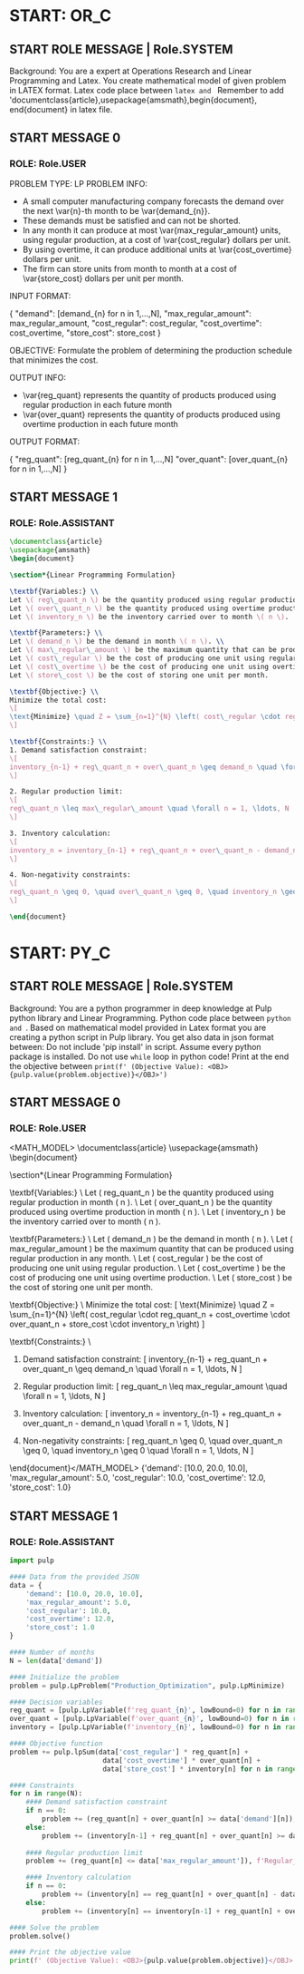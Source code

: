 # START: OR_C 
## START ROLE MESSAGE | Role.SYSTEM 
Background: You are a expert at Operations Research and Linear Programming and Latex. You create mathematical model of given problem in LATEX format. Latex code place between ```latex and ``` Remember to add 'documentclass{article},usepackage{amsmath},begin{document}, end{document} in latex file. 
## START MESSAGE 0 
### ROLE: Role.USER
<DESCRIPTION>
PROBLEM TYPE: LP
PROBLEM INFO:

- A small computer manufacturing company forecasts the demand over the next \var{n}-th month to be \var{demand_{n}}.
- These demands must be satisfied and can not be shorted.
- In any month it can produce at most \var{max_regular_amount} units, using regular production, at a cost of \var{cost_regular} dollars per unit. 
- By using overtime, it can produce additional units at \var{cost_overtime} dollars per unit. 
- The firm can store units from month to month at a cost of \var{store_cost} dollars per unit per month. 

INPUT FORMAT:

{
	"demand": [demand_{n} for n in 1,...,N],
	"max_regular_amount": max_regular_amount,
	"cost_regular": cost_regular,
	"cost_overtime": cost_overtime,
	"store_cost": store_cost
}


OBJECTIVE: Formulate the problem of determining the production schedule that minimizes the cost.

OUTPUT INFO:

- \var{reg_quant} represents the quantity of products produced using regular production in each future month
- \var{over_quant} represents the quantity of products produced using overtime production in each future month

OUTPUT FORMAT:

{
	"reg_quant": [reg_quant_{n} for n in 1,...,N]
	"over_quant": [over_quant_{n} for n in 1,...,N]
}
</DESCRIPTION>


## START MESSAGE 1 
### ROLE: Role.ASSISTANT
```latex
\documentclass{article}
\usepackage{amsmath}
\begin{document}

\section*{Linear Programming Formulation}

\textbf{Variables:} \\
Let \( reg\_quant_n \) be the quantity produced using regular production in month \( n \). \\
Let \( over\_quant_n \) be the quantity produced using overtime production in month \( n \). \\
Let \( inventory_n \) be the inventory carried over to month \( n \).

\textbf{Parameters:} \\
Let \( demand_n \) be the demand in month \( n \). \\
Let \( max\_regular\_amount \) be the maximum quantity that can be produced using regular production in any month. \\
Let \( cost\_regular \) be the cost of producing one unit using regular production. \\
Let \( cost\_overtime \) be the cost of producing one unit using overtime production. \\
Let \( store\_cost \) be the cost of storing one unit per month.

\textbf{Objective:} \\
Minimize the total cost:
\[
\text{Minimize} \quad Z = \sum_{n=1}^{N} \left( cost\_regular \cdot reg\_quant_n + cost\_overtime \cdot over\_quant_n + store\_cost \cdot inventory_n \right)
\]

\textbf{Constraints:} \\
1. Demand satisfaction constraint:
\[
inventory_{n-1} + reg\_quant_n + over\_quant_n \geq demand_n \quad \forall n = 1, \ldots, N
\]

2. Regular production limit:
\[
reg\_quant_n \leq max\_regular\_amount \quad \forall n = 1, \ldots, N
\]

3. Inventory calculation:
\[
inventory_n = inventory_{n-1} + reg\_quant_n + over\_quant_n - demand_n \quad \forall n = 1, \ldots, N
\]

4. Non-negativity constraints:
\[
reg\_quant_n \geq 0, \quad over\_quant_n \geq 0, \quad inventory_n \geq 0 \quad \forall n = 1, \ldots, N
\]

\end{document}
```

# START: PY_C 
## START ROLE MESSAGE | Role.SYSTEM 
Background: You are a python programmer in deep knowledge at Pulp python library and Linear Programming. Python code place between ```python and ```. Based on mathematical model provided in Latex format you are creating a python script in Pulp library. You get also data in json format between: <DATA></DATA> Do not include 'pip install' in script. Assume every python package is installed. Do not use `while` loop in python code! Print at the end the objective between <OBJ></OBJ> `print(f' (Objective Value): <OBJ>{pulp.value(problem.objective)}</OBJ>')` 
## START MESSAGE 0 
### ROLE: Role.USER
<MATH_MODEL>
\documentclass{article}
\usepackage{amsmath}
\begin{document}

\section*{Linear Programming Formulation}

\textbf{Variables:} \\
Let \( reg\_quant_n \) be the quantity produced using regular production in month \( n \). \\
Let \( over\_quant_n \) be the quantity produced using overtime production in month \( n \). \\
Let \( inventory_n \) be the inventory carried over to month \( n \).

\textbf{Parameters:} \\
Let \( demand_n \) be the demand in month \( n \). \\
Let \( max\_regular\_amount \) be the maximum quantity that can be produced using regular production in any month. \\
Let \( cost\_regular \) be the cost of producing one unit using regular production. \\
Let \( cost\_overtime \) be the cost of producing one unit using overtime production. \\
Let \( store\_cost \) be the cost of storing one unit per month.

\textbf{Objective:} \\
Minimize the total cost:
\[
\text{Minimize} \quad Z = \sum_{n=1}^{N} \left( cost\_regular \cdot reg\_quant_n + cost\_overtime \cdot over\_quant_n + store\_cost \cdot inventory_n \right)
\]

\textbf{Constraints:} \\
1. Demand satisfaction constraint:
\[
inventory_{n-1} + reg\_quant_n + over\_quant_n \geq demand_n \quad \forall n = 1, \ldots, N
\]

2. Regular production limit:
\[
reg\_quant_n \leq max\_regular\_amount \quad \forall n = 1, \ldots, N
\]

3. Inventory calculation:
\[
inventory_n = inventory_{n-1} + reg\_quant_n + over\_quant_n - demand_n \quad \forall n = 1, \ldots, N
\]

4. Non-negativity constraints:
\[
reg\_quant_n \geq 0, \quad over\_quant_n \geq 0, \quad inventory_n \geq 0 \quad \forall n = 1, \ldots, N
\]

\end{document}</MATH_MODEL>
<DATA>
{'demand': [10.0, 20.0, 10.0], 'max_regular_amount': 5.0, 'cost_regular': 10.0, 'cost_overtime': 12.0, 'store_cost': 1.0}</DATA>


## START MESSAGE 1 
### ROLE: Role.ASSISTANT
```python
import pulp

#### Data from the provided JSON
data = {
    'demand': [10.0, 20.0, 10.0],
    'max_regular_amount': 5.0,
    'cost_regular': 10.0,
    'cost_overtime': 12.0,
    'store_cost': 1.0
}

#### Number of months
N = len(data['demand'])

#### Initialize the problem
problem = pulp.LpProblem("Production_Optimization", pulp.LpMinimize)

#### Decision variables
reg_quant = [pulp.LpVariable(f'reg_quant_{n}', lowBound=0) for n in range(N)]
over_quant = [pulp.LpVariable(f'over_quant_{n}', lowBound=0) for n in range(N)]
inventory = [pulp.LpVariable(f'inventory_{n}', lowBound=0) for n in range(N)]

#### Objective function
problem += pulp.lpSum(data['cost_regular'] * reg_quant[n] + 
                       data['cost_overtime'] * over_quant[n] + 
                       data['store_cost'] * inventory[n] for n in range(N))

#### Constraints
for n in range(N):
    #### Demand satisfaction constraint
    if n == 0:
        problem += (reg_quant[n] + over_quant[n] >= data['demand'][n]), f'Demand_satisfaction_{n}'
    else:
        problem += (inventory[n-1] + reg_quant[n] + over_quant[n] >= data['demand'][n]), f'Demand_satisfaction_{n}'
    
    #### Regular production limit
    problem += (reg_quant[n] <= data['max_regular_amount']), f'Regular_production_limit_{n}'

    #### Inventory calculation
    if n == 0:
        problem += (inventory[n] == reg_quant[n] + over_quant[n] - data['demand'][n]), f'Inventory_calculation_{n}'
    else:
        problem += (inventory[n] == inventory[n-1] + reg_quant[n] + over_quant[n] - data['demand'][n]), f'Inventory_calculation_{n}'

#### Solve the problem
problem.solve()

#### Print the objective value
print(f' (Objective Value): <OBJ>{pulp.value(problem.objective)}</OBJ>')
```

